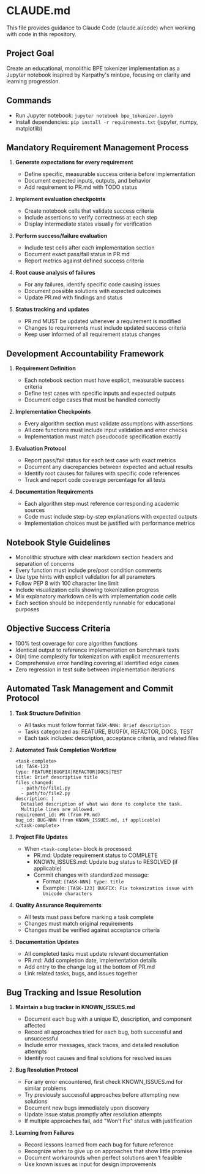 # CLAUDE.md

This file provides guidance to Claude Code (claude.ai/code) when working with code in this repository.

## Project Goal
Create an educational, monolithic BPE tokenizer implementation as a Jupyter notebook inspired by Karpathy's minbpe, focusing on clarity and learning progression.

## Commands
- Run Jupyter notebook: `jupyter notebook bpe_tokenizer.ipynb`
- Install dependencies: `pip install -r requirements.txt` (jupyter, numpy, matplotlib)

## Mandatory Requirement Management Process
1. **Generate expectations for every requirement**
   - Define specific, measurable success criteria before implementation
   - Document expected inputs, outputs, and behavior
   - Add requirement to PR.md with TODO status

2. **Implement evaluation checkpoints**
   - Create notebook cells that validate success criteria
   - Include assertions to verify correctness at each step
   - Display intermediate states visually for verification

3. **Perform success/failure evaluation**
   - Include test cells after each implementation section
   - Document exact pass/fail status in PR.md
   - Report metrics against defined success criteria

4. **Root cause analysis of failures**
   - For any failures, identify specific code causing issues
   - Document possible solutions with expected outcomes
   - Update PR.md with findings and status

5. **Status tracking and updates**
   - PR.md MUST be updated whenever a requirement is modified
   - Changes to requirements must include updated success criteria
   - Keep user informed of all requirement status changes

## Development Accountability Framework
1. **Requirement Definition**
   - Each notebook section must have explicit, measurable success criteria
   - Define test cases with specific inputs and expected outputs
   - Document edge cases that must be handled correctly

2. **Implementation Checkpoints**
   - Every algorithm section must validate assumptions with assertions
   - All core functions must include input validation and error checks
   - Implementation must match pseudocode specification exactly

3. **Evaluation Protocol**
   - Report pass/fail status for each test case with exact metrics
   - Document any discrepancies between expected and actual results
   - Identify root causes for failures with specific code references
   - Track and report code coverage percentage for all tests

4. **Documentation Requirements**
   - Each algorithm step must reference corresponding academic sources
   - Code must include step-by-step explanations with expected outputs
   - Implementation choices must be justified with performance metrics

## Notebook Style Guidelines
- Monolithic structure with clear markdown section headers and separation of concerns
- Every function must include pre/post condition comments
- Use type hints with explicit validation for all parameters
- Follow PEP 8 with 100 character line limit
- Include visualization cells showing tokenization progress
- Mix explanatory markdown cells with implementation code cells
- Each section should be independently runnable for educational purposes

## Objective Success Criteria
- 100% test coverage for core algorithm functions
- Identical output to reference implementation on benchmark texts
- O(n) time complexity for tokenization with explicit measurements
- Comprehensive error handling covering all identified edge cases
- Zero regression in test suite between implementation iterations

## Automated Task Management and Commit Protocol

1. **Task Structure Definition**
   - All tasks must follow format `TASK-NNN: Brief description`
   - Tasks categorized as: FEATURE, BUGFIX, REFACTOR, DOCS, TEST
   - Each task includes: description, acceptance criteria, and related files

2. **Automated Task Completion Workflow**
   ```
   <task-complete>
   id: TASK-123
   type: FEATURE|BUGFIX|REFACTOR|DOCS|TEST
   title: Brief descriptive title
   files_changed:
     - path/to/file1.py
     - path/to/file2.py
   description: |
     Detailed description of what was done to complete the task.
     Multiple lines are allowed.
   requirement_id: #N (from PR.md)
   bug_id: BUG-NNN (from KNOWN_ISSUES.md, if applicable)
   </task-complete>
   ```

3. **Project File Updates**
   - When `<task-complete>` block is processed:
     - PR.md: Update requirement status to COMPLETE
     - KNOWN_ISSUES.md: Update bug status to RESOLVED (if applicable)
     - Commit changes with standardized message:
       - Format: `[TASK-NNN] type: title`
       - Example: `[TASK-123] BUGFIX: Fix tokenization issue with Unicode characters`

4. **Quality Assurance Requirements**
   - All tests must pass before marking a task complete
   - Changes must match original requirements
   - Changes must be verified against acceptance criteria

5. **Documentation Updates**
   - All completed tasks must update relevant documentation
   - PR.md: Add completion date, implementation details
   - Add entry to the change log at the bottom of PR.md
   - Link related tasks, bugs, and issues together

## Bug Tracking and Issue Resolution
1. **Maintain a bug tracker in KNOWN_ISSUES.md**
   - Document each bug with a unique ID, description, and component affected
   - Record all approaches tried for each bug, both successful and unsuccessful
   - Include error messages, stack traces, and detailed resolution attempts
   - Identify root causes and final solutions for resolved issues

2. **Bug Resolution Protocol**
   - For any error encountered, first check KNOWN_ISSUES.md for similar problems
   - Try previously successful approaches before attempting new solutions
   - Document new bugs immediately upon discovery
   - Update issue status promptly after resolution attempts
   - If multiple approaches fail, add "Won't Fix" status with justification

3. **Learning from Failures**
   - Record lessons learned from each bug for future reference
   - Recognize when to give up on approaches that show little promise
   - Document workarounds when perfect solutions aren't feasible
   - Use known issues as input for design improvements